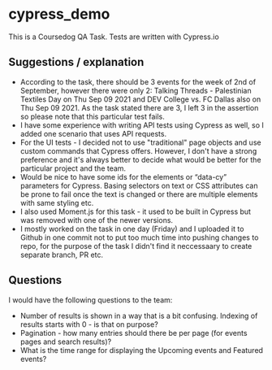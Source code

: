 # cypress_demo
 
This is a Coursedog QA Task. Tests are written with Cypress.io

## Suggestions / explanation
* According to the task, there should be 3 events for the week of 2nd of September, however there were only 2: Talking Threads - Palestinian Textiles Day on Thu Sep 09 2021 and DEV College vs. FC Dallas also on Thu Sep 09 2021. As the task stated there are 3, I left 3 in the assertion so please note that this particular test fails. 
* I have some experience with writing API tests using Cypress as well, so I added one scenario that uses API requests. 
* For the UI tests - I decided not to use "traditional" page objects and use custom commands that Cypress offers. However, I don't have a strong preference and it's always better to decide what would be better for the particular project and the team.
* Would be nice to have some ids for the elements or “data-cy” parameters for Cypress. Basing selectors on text or CSS attributes can be prone to fail once the text is changed or there are multiple elements with same styling etc. 
* I also used Moment.js for this task - it used to be built in Cypress but was removed with one of the newer versions. 
* I mostly worked on the task in one day (Friday) and I uploaded it to Github in one commit not to put too much time into pushing changes to repo, for the purpose of the task I didn't find it neccessaary to create separate branch, PR etc. 

## Questions 

I would have the following questions to the team: 
* Number of results is shown in a way that is a bit confusing. Indexing of results starts with 0 - is that on purpose? 
* Pagination - how many entries should there be per page (for events pages and search results)?
* What is the time range for displaying the Upcoming events and Featured events? 


